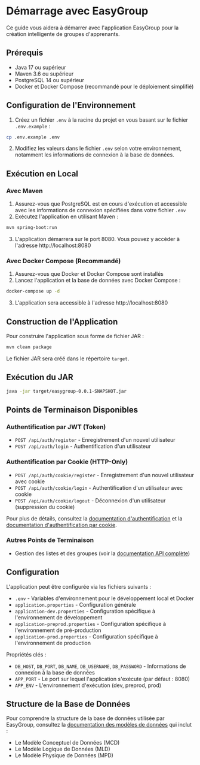 # Démarrage avec EasyGroup

Ce guide vous aidera à démarrer avec l'application EasyGroup pour la création intelligente de groupes d'apprenants.

## Prérequis

- Java 17 ou supérieur
- Maven 3.6 ou supérieur
- PostgreSQL 14 ou supérieur
- Docker et Docker Compose (recommandé pour le déploiement simplifié)

## Configuration de l'Environnement

1. Créez un fichier `.env` à la racine du projet en vous basant sur le fichier `.env.example` :

```bash
cp .env.example .env
```

2. Modifiez les valeurs dans le fichier `.env` selon votre environnement, notamment les informations de connexion à la base de données.

## Exécution en Local

### Avec Maven

1. Assurez-vous que PostgreSQL est en cours d'exécution et accessible avec les informations de connexion spécifiées dans votre fichier `.env`
2. Exécutez l'application en utilisant Maven :

```bash
mvn spring-boot:run
```

3. L'application démarrera sur le port 8080. Vous pouvez y accéder à l'adresse http://localhost:8080

### Avec Docker Compose (Recommandé)

1. Assurez-vous que Docker et Docker Compose sont installés
2. Lancez l'application et la base de données avec Docker Compose :

```bash
docker-compose up -d
```

3. L'application sera accessible à l'adresse http://localhost:8080

## Construction de l'Application

Pour construire l'application sous forme de fichier JAR :

```bash
mvn clean package
```

Le fichier JAR sera créé dans le répertoire `target`.

## Exécution du JAR

```bash
java -jar target/easygroup-0.0.1-SNAPSHOT.jar
```

## Points de Terminaison Disponibles

### Authentification par JWT (Token)
- `POST /api/auth/register` - Enregistrement d'un nouvel utilisateur
- `POST /api/auth/login` - Authentification d'un utilisateur

### Authentification par Cookie (HTTP-Only)
- `POST /api/auth/cookie/register` - Enregistrement d'un nouvel utilisateur avec cookie
- `POST /api/auth/cookie/login` - Authentification d'un utilisateur avec cookie
- `POST /api/auth/cookie/logout` - Déconnexion d'un utilisateur (suppression du cookie)

Pour plus de détails, consultez la [documentation d'authentification](./authentication.md) et la [documentation d'authentification par cookie](./cookie-authentication.md).

### Autres Points de Terminaison
- Gestion des listes et des groupes (voir la [documentation API complète](./api-documentation.md))

## Configuration

L'application peut être configurée via les fichiers suivants :

- `.env` - Variables d'environnement pour le développement local et Docker
- `application.properties` - Configuration générale
- `application-dev.properties` - Configuration spécifique à l'environnement de développement
- `application-preprod.properties` - Configuration spécifique à l'environnement de pré-production
- `application-prod.properties` - Configuration spécifique à l'environnement de production

Propriétés clés :

- `DB_HOST`, `DB_PORT`, `DB_NAME`, `DB_USERNAME`, `DB_PASSWORD` - Informations de connexion à la base de données
- `APP_PORT` - Le port sur lequel l'application s'exécute (par défaut : 8080)
- `APP_ENV` - L'environnement d'exécution (dev, preprod, prod)

## Structure de la Base de Données

Pour comprendre la structure de la base de données utilisée par EasyGroup, consultez la [documentation des modèles de données](./database-models.md) qui inclut :

- Le Modèle Conceptuel de Données (MCD)
- Le Modèle Logique de Données (MLD)
- Le Modèle Physique de Données (MPD)
